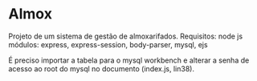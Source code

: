 # Almox
Projeto de um sistema de gestão de almoxarifados.
Requisitos:
  node js
	módulos: express, express-session, body-parser, mysql, ejs

  É preciso importar a tabela para o mysql workbench e alterar a senha de 
acesso ao root do mysql no documento (index.js, lin38).
